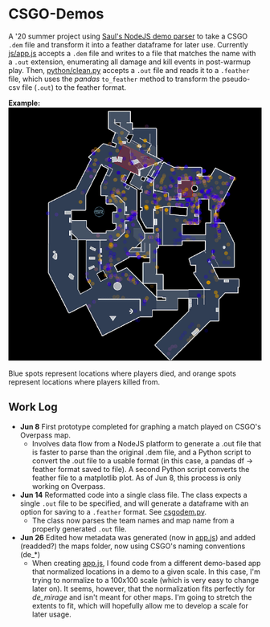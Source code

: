 # CSGO-Demos  

A '20 summer project using [Saul's NodeJS demo parser](https://github.com/saul/demofile) to take a CSGO `.dem` file and transform it into a feather dataframe for later use. Currently [js/app.js](js/app.js) accepts a `.dem` file and writes to a file that matches the name with a `.out` extension, enumerating all damage and kill events in post-warmup play. Then, [python/clean.py](python/clean.py) accepts a `.out` file and reads it to a `.feather` file, which uses the *pandas* `to_feather` method to transform the pseudo-csv file (`.out`) to the feather format.  

**Example:**  
![Example output](sample.png)

Blue spots represent locations where players died, and orange spots represent locations where players killed from.


## Work Log  
* **Jun 8** First prototype completed for graphing a match played on CSGO's Overpass map.  
  * Involves data flow from a NodeJS platform to generate a .out file that is faster to parse than the original .dem file, and a Python script to convert the .out file to a usable format (in this case, a pandas df -> feather format saved to file). A second Python script converts the feather file to a matplotlib plot. As of Jun 8, this process is only working on Overpass.  
* **Jun 14** Reformatted code into a single class file. The class expects a single `.out` file to be specified, and will generate a dataframe with an option for saving to a `.feather` format. See [csgodem.py](python/csgodem.py).  
  * The class now parses the team names and map name from a properly generated `.out` file.  
* **Jun 26** Edited how metadata was generated (now in [app.js](js/app.js)) and added (readded?) the maps folder, now using CSGO's naming conventions (de_\*)  
  * When creating [app.js](app.js), I found code from a different demo-based app that normalized locations in a demo to a given scale. In this case, I'm trying to normalize to a 100x100 scale (which is very easy to change later on). It seems, however, that the normalization fits perfectly for *de_mirage* and isn't meant for other maps. I'm going to stretch the extents to fit, which will hopefully allow me to develop a scale for later usage.  
